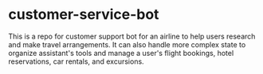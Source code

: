 # customer-service-bot
This is a repo for customer support bot for an airline to help users research and make travel arrangements. It can also handle more complex state to organize assistant's tools and manage a user's flight bookings, hotel reservations, car rentals, and excursions.
